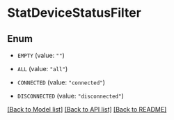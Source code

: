 # StatDeviceStatusFilter

## Enum


* `EMPTY` (value: `""`)

* `ALL` (value: `"all"`)

* `CONNECTED` (value: `"connected"`)

* `DISCONNECTED` (value: `"disconnected"`)


[[Back to Model list]](../README.md#documentation-for-models) [[Back to API list]](../README.md#documentation-for-api-endpoints) [[Back to README]](../README.md)


